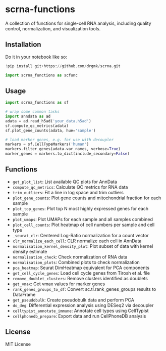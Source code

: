 # scrna-functions

A collection of functions for single-cell RNA analysis, including quality control, normalization, and visualization tools.

## Installation

Do it in your notebook like so:

```python
!pip install git+https://github.com/drgmk/scrna.git

import scrna_functions as scfunc
```

## Usage

```python
import scrna_functions as sf

# wrap some common tasks
import anndata as ad
adata = ad.read_h5ad('your_data.h5ad')
sf.compute_qc_metrics(adata)
sf.plot_gene_counts(adata, hue='sample')

# load marker genes, e.g. for use with decoupler
markers = sf.CellTypeMarkers('human')
markers.filter_genes(adata.var_names, verbose=True)
marker_genes = markers.to_dict(include_secondary=False)
```

## Functions

- `get_plot_list`: List available QC plots for AnnData
- `compute_qc_metrics`: Calculate QC metrics for RNA data
- `trim_outliers`: Fit a line in log space and trim outliers
- `plot_gene_counts`: Plot gene counts and mitochondrial fraction for each sample
- `plot_top_genes`: Plot top N most highly expressed genes for each sample
- `plot_umaps`: Plot UMAPs for each sample and all samples combined
- `plot_cell_counts`: Plot heatmap of cell numbers per sample and cell type
- `_seurat_clr`: Centered Log-Ratio normalization for a count vector
- `clr_normalize_each_cell`: CLR normalize each cell in AnnData
- `normalisation_kernel_density_plot`: Plot subset of data with kernel density estimate
- `normalisation_check`: Check normalization of RNA data
- `normalisation_plots`: Combined plots to check normalization
- `pca_heatmap`: Seurat DimHeatmap equivalent for PCA components
- `get_cell_cycle_genes`: Load cell cycle genes from Tirosh et al. file
- `remove_doublet_clusters`: Remove clusters identified as doublets
- `get_vmax`: Get vmax values for marker genes
- `rank_genes_groups_to_df`: Convert sc.tl.rank_genes_groups results to DataFrame
- `get_pseudobulk`: Create pseudobulk data and perform PCA
- `do_deg`: Differential expression analysis using DESeq2 via decoupler
- `celltypist_annotate_immune`: Annotate cell types using CellTypist
- `cellphonedb_prepare`: Export data and run CellPhoneDB analysis

## License

MIT License
